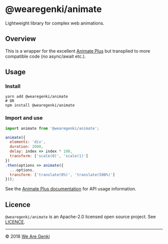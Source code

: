 # @wearegenki/animate

Lightweight library for complex web animations.

## Overview

This is a wrapper for the excellent [Animate Plus](https://github.com/bendc/AnimatePlus) but transplied to more compatible code (no async/await etc.).

## Usage

### Install

```shell
yarn add @wearegenki/animate
# OR
npm install @wearegenki/animate
```

### Import and use

```javascript
import animate from '@wearegenki/animate';

animate({
  elements: 'div',
  duration: 2000,
  delay: index => index * 100,
  transform: ['scale(0)', 'scale(1)']
})
.then(options => animate({
  ...options,
  transform: ['translate(0%)', 'translate(500%)']
}));
```

See the [Animate Plus documentation](https://github.com/bendc/AnimatePlus) for API usage information.

## Licence

`@wearegenki/animate` is an Apache-2.0 licensed open source project. See [LICENCE](https://github.com/WeAreGenki/animate/blob/master/LICENCE).

-----

© 2018 [We Are Genki](https://wearegenki.com)
